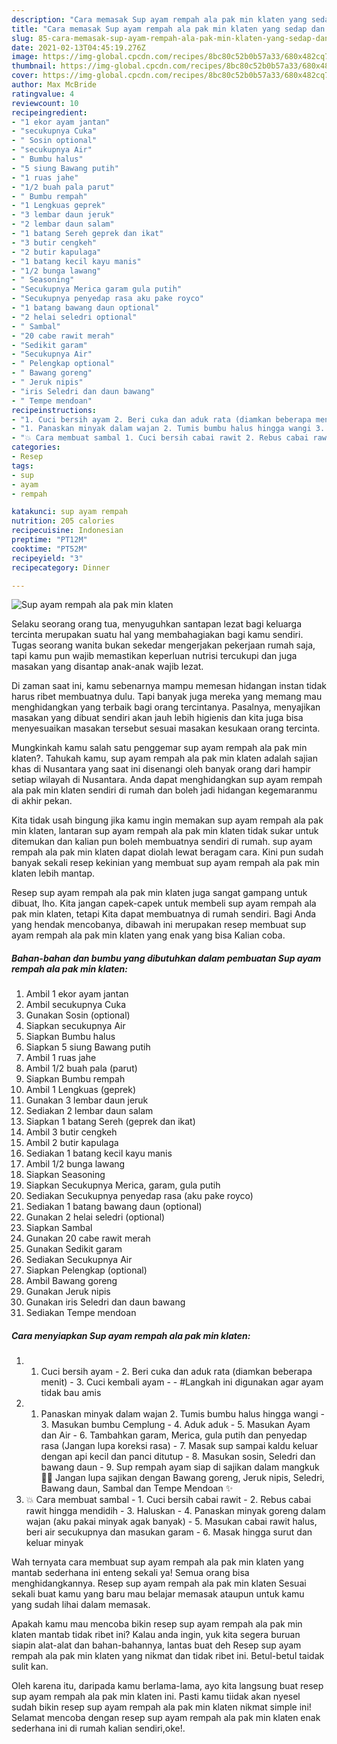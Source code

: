 ```yaml
---
description: "Cara memasak Sup ayam rempah ala pak min klaten yang sedap dan Mudah Dibuat"
title: "Cara memasak Sup ayam rempah ala pak min klaten yang sedap dan Mudah Dibuat"
slug: 85-cara-memasak-sup-ayam-rempah-ala-pak-min-klaten-yang-sedap-dan-mudah-dibuat
date: 2021-02-13T04:45:19.276Z
image: https://img-global.cpcdn.com/recipes/8bc80c52b0b57a33/680x482cq70/sup-ayam-rempah-ala-pak-min-klaten-foto-resep-utama.jpg
thumbnail: https://img-global.cpcdn.com/recipes/8bc80c52b0b57a33/680x482cq70/sup-ayam-rempah-ala-pak-min-klaten-foto-resep-utama.jpg
cover: https://img-global.cpcdn.com/recipes/8bc80c52b0b57a33/680x482cq70/sup-ayam-rempah-ala-pak-min-klaten-foto-resep-utama.jpg
author: Max McBride
ratingvalue: 4
reviewcount: 10
recipeingredient:
- "1 ekor ayam jantan"
- "secukupnya Cuka"
- " Sosin optional"
- "secukupnya Air"
- " Bumbu halus"
- "5 siung Bawang putih"
- "1 ruas jahe"
- "1/2 buah pala parut"
- " Bumbu rempah"
- "1 Lengkuas geprek"
- "3 lembar daun jeruk"
- "2 lembar daun salam"
- "1 batang Sereh geprek dan ikat"
- "3 butir cengkeh"
- "2 butir kapulaga"
- "1 batang kecil kayu manis"
- "1/2 bunga lawang"
- " Seasoning"
- "Secukupnya Merica garam gula putih"
- "Secukupnya penyedap rasa aku pake royco"
- "1 batang bawang daun optional"
- "2 helai seledri optional"
- " Sambal"
- "20 cabe rawit merah"
- "Sedikit garam"
- "Secukupnya Air"
- " Pelengkap optional"
- " Bawang goreng"
- " Jeruk nipis"
- "iris Seledri dan daun bawang"
- " Tempe mendoan"
recipeinstructions:
- "1. Cuci bersih ayam 2. Beri cuka dan aduk rata (diamkan beberapa menit) 3. Cuci kembali ayam  #Langkah ini digunakan agar ayam tidak bau amis"
- "1. Panaskan minyak dalam wajan 2. Tumis bumbu halus hingga wangi 3. Masukan bumbu Cemplung 4. Aduk aduk 5. Masukan Ayam dan Air 6. Tambahkan garam, Merica, gula putih dan penyedap rasa (Jangan lupa koreksi rasa)  7. Masak sup sampai kaldu keluar dengan api kecil dan panci ditutup 8. Masukan sosin, Seledri dan bawang daun 9. Sup rempah ayam siap di sajikan dalam mangkuk 🤤😋 Jangan lupa sajikan dengan Bawang goreng, Jeruk nipis, Seledri, Bawang daun, Sambal dan Tempe Mendoan ✨"
- "💥 Cara membuat sambal 1. Cuci bersih cabai rawit 2. Rebus cabai rawit hingga mendidih 3. Haluskan 4. Panaskan minyak goreng dalam wajan (aku pakai minyak agak banyak)  5. Masukan cabai rawit halus, beri air secukupnya dan masukan garam 6. Masak hingga surut dan keluar minyak"
categories:
- Resep
tags:
- sup
- ayam
- rempah

katakunci: sup ayam rempah 
nutrition: 205 calories
recipecuisine: Indonesian
preptime: "PT12M"
cooktime: "PT52M"
recipeyield: "3"
recipecategory: Dinner

---
```



![Sup ayam rempah ala pak min klaten](https://img-global.cpcdn.com/recipes/8bc80c52b0b57a33/680x482cq70/sup-ayam-rempah-ala-pak-min-klaten-foto-resep-utama.jpg)

Selaku seorang orang tua, menyuguhkan santapan lezat bagi keluarga tercinta merupakan suatu hal yang membahagiakan bagi kamu sendiri. Tugas seorang  wanita bukan sekedar mengerjakan pekerjaan rumah saja, tapi kamu pun wajib memastikan keperluan nutrisi tercukupi dan juga masakan yang disantap anak-anak wajib lezat.

Di zaman  saat ini, kamu sebenarnya mampu memesan hidangan instan tidak harus ribet membuatnya dulu. Tapi banyak juga mereka yang memang mau menghidangkan yang terbaik bagi orang tercintanya. Pasalnya, menyajikan masakan yang dibuat sendiri akan jauh lebih higienis dan kita juga bisa menyesuaikan masakan tersebut sesuai masakan kesukaan orang tercinta. 



Mungkinkah kamu salah satu penggemar sup ayam rempah ala pak min klaten?. Tahukah kamu, sup ayam rempah ala pak min klaten adalah sajian khas di Nusantara yang saat ini disenangi oleh banyak orang dari hampir setiap wilayah di Nusantara. Anda dapat menghidangkan sup ayam rempah ala pak min klaten sendiri di rumah dan boleh jadi hidangan kegemaranmu di akhir pekan.

Kita tidak usah bingung jika kamu ingin memakan sup ayam rempah ala pak min klaten, lantaran sup ayam rempah ala pak min klaten tidak sukar untuk ditemukan dan kalian pun boleh membuatnya sendiri di rumah. sup ayam rempah ala pak min klaten dapat diolah lewat beragam cara. Kini pun sudah banyak sekali resep kekinian yang membuat sup ayam rempah ala pak min klaten lebih mantap.

Resep sup ayam rempah ala pak min klaten juga sangat gampang untuk dibuat, lho. Kita jangan capek-capek untuk membeli sup ayam rempah ala pak min klaten, tetapi Kita dapat membuatnya di rumah sendiri. Bagi Anda yang hendak mencobanya, dibawah ini merupakan resep membuat sup ayam rempah ala pak min klaten yang enak yang bisa Kalian coba.

<!--inarticleads1-->

##### Bahan-bahan dan bumbu yang dibutuhkan dalam pembuatan Sup ayam rempah ala pak min klaten:

1. Ambil 1 ekor ayam jantan
1. Ambil secukupnya Cuka
1. Gunakan  Sosin (optional)
1. Siapkan secukupnya Air
1. Siapkan  Bumbu halus
1. Siapkan 5 siung Bawang putih
1. Ambil 1 ruas jahe
1. Ambil 1/2 buah pala (parut)
1. Siapkan  Bumbu rempah
1. Ambil 1 Lengkuas (geprek)
1. Gunakan 3 lembar daun jeruk
1. Sediakan 2 lembar daun salam
1. Siapkan 1 batang Sereh (geprek dan ikat)
1. Ambil 3 butir cengkeh
1. Ambil 2 butir kapulaga
1. Sediakan 1 batang kecil kayu manis
1. Ambil 1/2 bunga lawang
1. Siapkan  Seasoning
1. Siapkan Secukupnya Merica, garam, gula putih
1. Sediakan Secukupnya penyedap rasa (aku pake royco)
1. Sediakan 1 batang bawang daun (optional)
1. Gunakan 2 helai seledri (optional)
1. Siapkan  Sambal
1. Gunakan 20 cabe rawit merah
1. Gunakan Sedikit garam
1. Sediakan Secukupnya Air
1. Siapkan  Pelengkap (optional)
1. Ambil  Bawang goreng
1. Gunakan  Jeruk nipis
1. Gunakan iris Seledri dan daun bawang
1. Sediakan  Tempe mendoan




<!--inarticleads2-->

##### Cara menyiapkan Sup ayam rempah ala pak min klaten:

1. 1. Cuci bersih ayam - 2. Beri cuka dan aduk rata (diamkan beberapa menit) - 3. Cuci kembali ayam -  - #Langkah ini digunakan agar ayam tidak bau amis
1. 1. Panaskan minyak dalam wajan 2. Tumis bumbu halus hingga wangi - 3. Masukan bumbu Cemplung - 4. Aduk aduk - 5. Masukan Ayam dan Air - 6. Tambahkan garam, Merica, gula putih dan penyedap rasa (Jangan lupa koreksi rasa)  - 7. Masak sup sampai kaldu keluar dengan api kecil dan panci ditutup - 8. Masukan sosin, Seledri dan bawang daun - 9. Sup rempah ayam siap di sajikan dalam mangkuk 🤤😋 Jangan lupa sajikan dengan Bawang goreng, Jeruk nipis, Seledri, Bawang daun, Sambal dan Tempe Mendoan ✨
1. 💥 Cara membuat sambal - 1. Cuci bersih cabai rawit - 2. Rebus cabai rawit hingga mendidih - 3. Haluskan - 4. Panaskan minyak goreng dalam wajan (aku pakai minyak agak banyak)  - 5. Masukan cabai rawit halus, beri air secukupnya dan masukan garam - 6. Masak hingga surut dan keluar minyak




Wah ternyata cara membuat sup ayam rempah ala pak min klaten yang mantab sederhana ini enteng sekali ya! Semua orang bisa menghidangkannya. Resep sup ayam rempah ala pak min klaten Sesuai sekali buat kamu yang baru mau belajar memasak ataupun untuk kamu yang sudah lihai dalam memasak.

Apakah kamu mau mencoba bikin resep sup ayam rempah ala pak min klaten mantab tidak ribet ini? Kalau anda ingin, yuk kita segera buruan siapin alat-alat dan bahan-bahannya, lantas buat deh Resep sup ayam rempah ala pak min klaten yang nikmat dan tidak ribet ini. Betul-betul taidak sulit kan. 

Oleh karena itu, daripada kamu berlama-lama, ayo kita langsung buat resep sup ayam rempah ala pak min klaten ini. Pasti kamu tiidak akan nyesel sudah bikin resep sup ayam rempah ala pak min klaten nikmat simple ini! Selamat mencoba dengan resep sup ayam rempah ala pak min klaten enak sederhana ini di rumah kalian sendiri,oke!.

